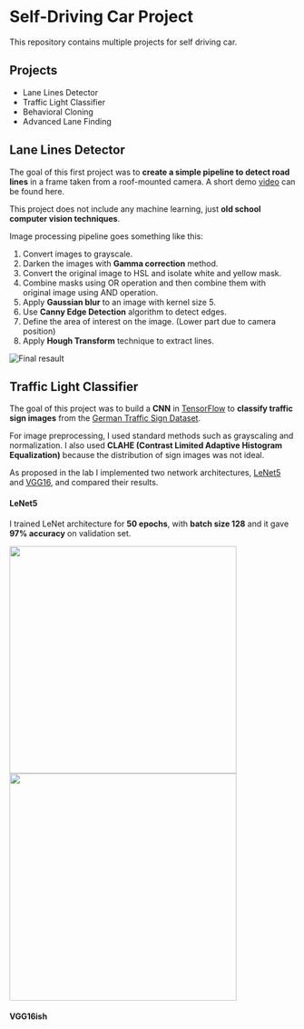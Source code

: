 # Self-Driving Car Project

This repository contains multiple projects for self driving car.

## Projects

- Lane Lines Detector
- Traffic Light Classifier
- Behavioral Cloning
- Advanced Lane Finding



## Lane Lines Detector

The goal of this first project was to **create a simple pipeline to detect road lines** in a frame taken from a roof-mounted camera.
A short demo [video](http://www.youtube.com/watch?feature=player_embedded&v=KlQ-8iD1EFM)  can be found here.

This project does not include any machine learning, just **old school computer vision techniques**. 

Image processing pipeline goes something like this:

1. Convert images to grayscale.
2. Darken the images with **Gamma correction** method.
3. Convert the original image to HSL and isolate white and yellow mask.
4. Combine masks using OR operation and then combine them with original image using AND operation.
5. Apply **Gaussian blur** to an image with kernel size 5.
6. Use **Canny Edge Detection** algorithm to detect edges.
7. Define the area of interest on the image. (Lower part due to camera position)
8. Apply **Hough Transform** technique to extract lines.

![Final resault](https://i.ytimg.com/vi/EZcHGsPX55Y/maxresdefault.jpg)


## Traffic Light Classifier

The goal of this project was to build a **CNN** in [TensorFlow](https://www.tensorflow.org/) to **classify traffic sign images** from the [German Traffic Sign Dataset](http://benchmark.ini.rub.de/?section=gtsrb&subsection=dataset).

For image preprocessing, I used standard methods such as grayscaling and normalization. I also used **CLAHE (Contrast Limited Adaptive Histogram Equalization)** because the distribution of sign images was not ideal. 
 
As proposed in the lab I implemented two network architectures, [LeNet5](http://yann.lecun.com/exdb/publis/pdf/lecun-01a.pdf) and [VGG16](https://arxiv.org/pdf/1409.1556.pdf), and compared their results. 

#### LeNet5
I trained LeNet architecture for **50 epochs**, with **batch size 128** and it gave **97% accuracy** on validation set. 

<img src="https://github.com/mmilunovic/sdc-udacity/blob/master/images/lenet_acc.png" width="400"/> <img src="https://github.com/mmilunovic/sdc-udacity/blob/master/images/lenet_loss.png" width="400"/> 

#### VGG16ish
